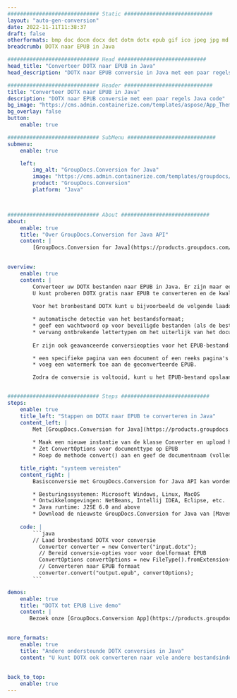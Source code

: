 ```yaml
---
############################# Static ############################
layout: "auto-gen-conversion"
date: 2022-11-11T11:38:37
draft: false
otherformats: bmp doc docm docx dot dotm dotx epub gif ico jpeg jpg md odt ott pdf png psd rtf tex tif tiff txt xps
breadcrumb: DOTX naar EPUB in Java

############################# Head ############################
head_title: "Converteer DOTX naar EPUB in Java"
head_description: "DOTX naar EPUB conversie in Java met een paar regels code. Converteer meer dan 160 bestandsindelingen met de GroupDocs-documentconversie-API voor Java"

############################# Header ############################
title: "Converteer DOTX naar EPUB in Java"
description: "DOTX naar EPUB conversie met een paar regels Java code"
bg_image: "https://cms.admin.containerize.com/templates/aspose/App_Themes/V3/images/bg/header1.png"
bg_overlay: false
button:
    enable: true

############################# SubMenu ############################
submenu:
    enable: true

    left:
        img_alt: "GroupDocs.Conversion for Java"
        image: "https://cms.admin.containerize.com/templates/groupdocs/images/product-logos/90x90-noborder/groupdocs-conversion-java.png"
        product: "GroupDocs.Conversion"
        platform: "Java"



############################# About ############################
about:
    enable: true
    title: "Over GroupDocs.Conversion for Java API"
    content: |
        [GroupDocs.Conversion for Java](https://products.groupdocs.com/conversion/java/) is een geavanceerde conversie-API voor bestandsindelingen voor het converteren tussen populaire afbeeldings- en documentindelingen zoals Microsoft Office, OpenDocument, PDF, HTML, e-mail, CAD. en nog veel meer met slechts een paar regels code. De native API detecteert automatisch de formaten van de originele documenten en biedt veel opties voor het aanpassen van de geconverteerde documenten. Naast de functie om informatie uit een document te extraheren, ondersteunt het standaard ook het cachen van de conversieresultaten naar de lokale schijf. Elk type cacheopslag kan echter worden ondersteund door de juiste interfaces te implementeren - Amazon S3, Dropbox, Google Drive, Windows Azure, Reddis of andere.
    

overview:
    enable: true
    content: |
        Converteer uw DOTX bestanden naar EPUB in Java. Er zijn maar een paar regels Java code nodig op elk platform naar keuze, zoals Windows, Linux, macOS.
        U kunt proberen DOTX gratis naar EPUB te converteren en de kwaliteit van de conversieresultaten te evalueren. Naast eenvoudige scripts voor bestandsconversie, kunt u meer geavanceerde opties proberen voor het laden van het DOTX-bronbestand en het opslaan van de EPUB-uitvoer. 
        
        Voor het bronbestand DOTX kunt u bijvoorbeeld de volgende laadopties gebruiken:

        * automatische detectie van het bestandsformaat;
        * geef een wachtwoord op voor beveiligde bestanden (als de bestandsindeling dit ondersteunt);
        * vervang ontbrekende lettertypen om het uiterlijk van het document te behouden.
        
        Er zijn ook geavanceerde conversieopties voor het EPUB-bestand:

        * een specifieke pagina van een document of een reeks pagina's converteren;
        * voeg een watermerk toe aan de geconverteerde EPUB.

        Zodra de conversie is voltooid, kunt u het EPUB-bestand opslaan in uw lokale bestandspad of in opslag van derden, zoals FTP, Amazon S3, Google Drive, Dropbox enz. Let op - om DOTX te converteren tot EPUB, hoeft u geen extra software te installeren, zoals MS Office, Open Office, Adobe Acrobat Reader etc.


############################# Steps ############################
steps:
    enable: true
    title_left: "Stappen om DOTX naar EPUB te converteren in Java"
    content_left: |
        Met [GroupDocs.Conversion for Java](https://products.groupdocs.com/conversion/java/) kunnen ontwikkelaars het DOTX-bestand eenvoudig converteren naar EPUB met een paar regels code.
        
        * Maak een nieuwe instantie van de klasse Converter en upload het bestand DOTX met het volledige pad
        * Zet ConvertOptions voor documenttype op EPUB
        * Roep de methode convert() aan en geef de documentnaam (volledig pad) en formaat (EPUB) door als parameter

    title_right: "systeem vereisten"
    content_right: |
        Basisconversie met GroupDocs.Conversion for Java API kan worden gedaan met slechts een paar regels code. Onze API's worden ondersteund op alle belangrijke platforms en besturingssystemen. Voordat u de onderstaande code uitvoert, moet u ervoor zorgen dat de volgende vereisten op uw systeem zijn geïnstalleerd.

        * Besturingssystemen: Microsoft Windows, Linux, MacOS
        * Ontwikkelomgevingen: NetBeans, Intellij IDEA, Eclipse, etc.
        * Java runtime: J2SE 6.0 and above
        * Download de nieuwste GroupDocs.Conversion for Java van [Maven](https://repository.groupdocs.com/webapp/#/artifacts/browse/tree/General/repo/com/groupdocs/groupdocs-conversion)
         
    code: |
        ```java    
        // Laad bronbestand DOTX voor conversie
          Converter converter = new Converter("input.dotx");
          // Bereid conversie-opties voor voor doelformaat EPUB
          ConvertOptions convertOptions = new FileType().fromExtension("epub").getConvertOptions();
          // Converteren naar EPUB formaat
          converter.convert("output.epub", convertOptions);
        ```

demos:
    enable: true
    title: "DOTX tot EPUB Live demo"
    content: |
       Bezoek onze [GroupDocs.Conversion App](https://products.groupdocs.app/conversion/family) website en probeer DOTX naar EPUB conversie nu. De gratis demo heeft de volgende voordelen:
          

more_formats:
    enable: true
    title: "Andere ondersteunde DOTX conversies in Java"
    content: "U kunt DOTX ook converteren naar vele andere bestandsindelingen. Zie de lijst hieronder."
       
       
back_to_top:
    enable: true
---
```

